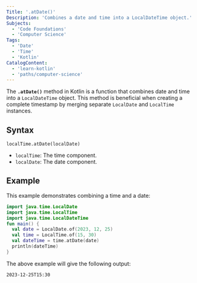 ```yaml
---
Title: '.atDate()'
Description: 'Combines a date and time into a LocalDateTime object.'
Subjects:
  - 'Code Foundations'
  - 'Computer Science'
Tags:
  - 'Date'
  - 'Time'
  - 'Kotlin'
CatalogContent:
  - 'learn-kotlin'
  - 'paths/computer-science'
---
```


The **`.atDate()`** method in Kotlin is a function that combines date and time into a `LocalDateTime` object. This method is beneficial when creating a complete timestamp by merging separate `LocalDate` and `LocalTime` instances.

## Syntax

```pseudo
localTime.atDate(localDate)
```

- `localTime`: The time component.
- `localDate`: The date component.

## Example

This example demonstrates combining a time and a date:

```kotlin
import java.time.LocalDate
import java.time.LocalTime
import java.time.LocalDateTime
fun main() {
  val date = LocalDate.of(2023, 12, 25)
  val time = LocalTime.of(15, 30)
  val dateTime = time.atDate(date)
  println(dateTime)
}
```

The above example will give the following output:

```shell
2023-12-25T15:30
```

